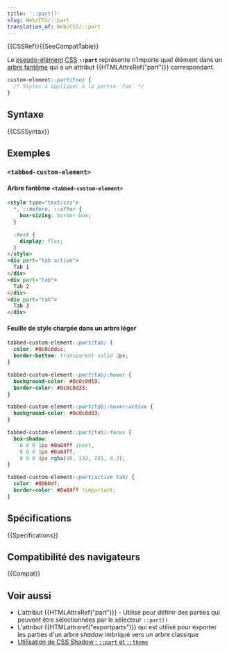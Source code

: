 ```yaml
---
title: '::part()'
slug: Web/CSS/::part
translation_of: Web/CSS/::part
---
```


{{CSSRef}}{{SeeCompatTable}}

Le [pseudo-élément](/fr/docs/Web/CSS/Pseudo-elements) [CSS](/fr/docs/Web/CSS) **`::part`** représente n’importe quel élément dans un [arbre fantôme](/fr/docs/Web/Web_Components/Using_shadow_DOM) qui a un attribut {{HTMLAttrxRef("part")}} correspondant.

```css
custom-element::part(foo) {
  /* Styles à appliquer à la partie `foo` */
}
```

## Syntaxe

{{CSSSyntax}}

## Exemples

### `<tabbed-custom-element>`

#### Arbre fantôme `<tabbed-custom-element>`

```html
<style type="text/css">
  *, ::before, ::after {
    box-sizing: border-box;
  }

  :host {
    display: flex;
  }
</style>
<div part="tab active">
  Tab 1
</div>
<div part="tab">
  Tab 2
</div>
<div part="tab">
  Tab 3
</div>
```

#### Feuille de style chargée dans un arbre léger

```css
tabbed-custom-element::part(tab) {
  color: #0c0c0dcc;
  border-bottom: transparent solid 2px;
}

tabbed-custom-element::part(tab):hover {
  background-color: #0c0c0d19;
  border-color: #0c0c0d33;
}

tabbed-custom-element::part(tab):hover:active {
  background-color: #0c0c0d33;
}

tabbed-custom-element::part(tab):focus {
  box-shadow:
    0 0 0 1px #0a84ff inset,
    0 0 0 1px #0a84ff,
    0 0 0 4px rgba(10, 132, 255, 0.3);
}

tabbed-custom-element::part(active tab) {
  color: #0060df;
  border-color: #0a84ff !important;
}
```

## Spécifications

{{Specifications}}

## Compatibilité des navigateurs

{{Compat}}

## Voir aussi

- L’attribut {{HTMLAttrxRef("part")}} - Utilisé pour définir des parties qui peuvent être sélectionnées par le sélecteur `::part()`
- L'attribut {{HTMLattrxref("exportparts")}} qui est utilisé pour exporter les parties d'un arbre _shadow_ imbriqué vers un arbre classique
- [Utilisation de CSS Shadow : `::part` et `::theme`](https://github.com/fergald/docs/blob/master/explainers/css-shadow-parts-1.md)
